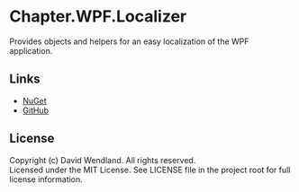 Chapter.WPF.Localizer
===

Provides objects and helpers for an easy localization of the WPF application.

## Links
* [NuGet](https://www.nuget.org/packages/Chapter.WPF.Localizer)
* [GitHub](https://github.com/devicenator/Chapter.WPF.Localizer)

## License
Copyright (c) David Wendland. All rights reserved.  
Licensed under the MIT License. See LICENSE file in the project root for full license information.
